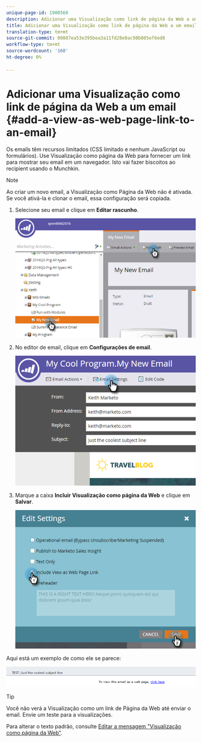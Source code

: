 ```yaml
---
unique-page-id: 1900560
description: Adicionar uma Visualização como link de página da Web a um email - Documentos do Marketing - Documentação do produto
title: Adicionar uma Visualização como link de página da Web a um email
translation-type: tm+mt
source-git-commit: 00887ea53e395bea3a11fd28e0ac98b085ef6ed8
workflow-type: tm+mt
source-wordcount: '160'
ht-degree: 0%

---
```



# Adicionar uma Visualização como link de página da Web a um email {#add-a-view-as-web-page-link-to-an-email}

Os emails têm recursos limitados (CSS limitado e nenhum JavaScript ou formulários). Use Visualização como página da Web para fornecer um link para mostrar seu email em um navegador. Isto vai fazer biscoitos ao recipient usando o Munchkin.

>[!NOTE]
>
>Ao criar um novo email, a Visualização como Página da Web não é ativada. Se você ativá-la e clonar o email, essa configuração será copiada.

1. Selecione seu email e clique em **Editar rascunho**.

   ![](assets/one-5.png)

1. No editor de email, clique em **Configurações de email**.

   ![](assets/two-5.png)

1. Marque a caixa **Incluir Visualização como página da Web** e clique em **Salvar**.

   ![](assets/three-4.png)

Aqui está um exemplo de como ele se parece:

![](assets/four-3.png)

>[!TIP]
>
>Você não verá a Visualização como um link de Página da Web até enviar o email. Envie um teste para a visualizações.

Para alterar o texto padrão, consulte [Editar a mensagem &quot;Visualização como página da Web&quot;](../../../../product-docs/administration/email-setup/edit-the-view-as-web-page-message.md).